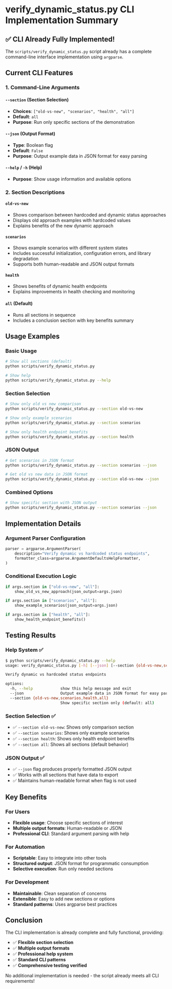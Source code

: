 # verify_dynamic_status.py CLI Implementation Summary

## ✅ CLI Already Fully Implemented!

The `scripts/verify_dynamic_status.py` script already has a complete command-line interface implementation using `argparse`.

## Current CLI Features

### 1. Command-Line Arguments

#### `--section` (Section Selection)
- **Choices**: `["old-vs-new", "scenarios", "health", "all"]`
- **Default**: `all`
- **Purpose**: Run only specific sections of the demonstration

#### `--json` (Output Format)
- **Type**: Boolean flag
- **Default**: `False`
- **Purpose**: Output example data in JSON format for easy parsing

#### `--help` / `-h` (Help)
- **Purpose**: Show usage information and available options

### 2. Section Descriptions

#### `old-vs-new`
- Shows comparison between hardcoded and dynamic status approaches
- Displays old approach examples with hardcoded values
- Explains benefits of the new dynamic approach

#### `scenarios`
- Shows example scenarios with different system states
- Includes successful initialization, configuration errors, and library degradation
- Supports both human-readable and JSON output formats

#### `health`
- Shows benefits of dynamic health endpoints
- Explains improvements in health checking and monitoring

#### `all` (Default)
- Runs all sections in sequence
- Includes a conclusion section with key benefits summary

## Usage Examples

### Basic Usage
```bash
# Show all sections (default)
python scripts/verify_dynamic_status.py

# Show help
python scripts/verify_dynamic_status.py --help
```

### Section Selection
```bash
# Show only old vs new comparison
python scripts/verify_dynamic_status.py --section old-vs-new

# Show only example scenarios
python scripts/verify_dynamic_status.py --section scenarios

# Show only health endpoint benefits
python scripts/verify_dynamic_status.py --section health
```

### JSON Output
```bash
# Get scenarios in JSON format
python scripts/verify_dynamic_status.py --section scenarios --json

# Get old vs new data in JSON format
python scripts/verify_dynamic_status.py --section old-vs-new --json
```

### Combined Options
```bash
# Show specific section with JSON output
python scripts/verify_dynamic_status.py --section scenarios --json
```

## Implementation Details

### Argument Parser Configuration
```python
parser = argparse.ArgumentParser(
    description="Verify dynamic vs hardcoded status endpoints",
    formatter_class=argparse.ArgumentDefaultsHelpFormatter,
)
```

### Conditional Execution Logic
```python
if args.section in ["old-vs-new", "all"]:
    show_old_vs_new_approach(json_output=args.json)

if args.section in ["scenarios", "all"]:
    show_example_scenarios(json_output=args.json)

if args.section in ["health", "all"]:
    show_health_endpoint_benefits()
```

## Testing Results

### Help System ✅
```bash
$ python scripts/verify_dynamic_status.py --help
usage: verify_dynamic_status.py [-h] [--json] [--section {old-vs-new,scenarios,health,all}]

Verify dynamic vs hardcoded status endpoints

options:
  -h, --help            show this help message and exit
  --json                Output example data in JSON format for easy parsing (default: False)
  --section {old-vs-new,scenarios,health,all}
                        Show specific section only (default: all)
```

### Section Selection ✅
- ✅ `--section old-vs-new`: Shows only comparison section
- ✅ `--section scenarios`: Shows only example scenarios
- ✅ `--section health`: Shows only health endpoint benefits
- ✅ `--section all`: Shows all sections (default behavior)

### JSON Output ✅
- ✅ `--json` flag produces properly formatted JSON output
- ✅ Works with all sections that have data to export
- ✅ Maintains human-readable format when flag is not used

## Key Benefits

### For Users
- **Flexible usage**: Choose specific sections of interest
- **Multiple output formats**: Human-readable or JSON
- **Professional CLI**: Standard argument parsing with help

### For Automation
- **Scriptable**: Easy to integrate into other tools
- **Structured output**: JSON format for programmatic consumption
- **Selective execution**: Run only needed sections

### For Development
- **Maintainable**: Clean separation of concerns
- **Extensible**: Easy to add new sections or options
- **Standard patterns**: Uses argparse best practices

## Conclusion

The CLI implementation is already complete and fully functional, providing:
- ✅ **Flexible section selection**
- ✅ **Multiple output formats**
- ✅ **Professional help system**
- ✅ **Standard CLI patterns**
- ✅ **Comprehensive testing verified**

No additional implementation is needed - the script already meets all CLI requirements!